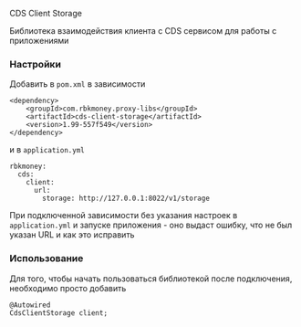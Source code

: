 CDS Client Storage

Библиотека взаимодействия клиента с CDS сервисом для работы с приложениями

### Настройки

Добавить в `pom.xml` в зависимости

```
<dependency>
    <groupId>com.rbkmoney.proxy-libs</groupId>
    <artifactId>cds-client-storage</artifactId>
    <version>1.99-557f549</version>
</dependency>
```

и в `application.yml`

```
rbkmoney:
  cds:
    client:
      url:
        storage: http://127.0.0.1:8022/v1/storage  
```

При подключенной зависимости без указания настроек в `application.yml` и запуске приложения - оно выдаст ошибку, что не был указан URL и как это исправить

### Использование

Для того, чтобы начать пользоваться библиотекой после подключения, необходимо просто добавить

```
@Autowired
CdsClientStorage client;
```
